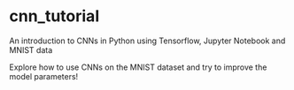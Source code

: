# cnn_tutorial
An introduction to CNNs in Python using Tensorflow, Jupyter Notebook and MNIST data

Explore how to use CNNs on the MNIST dataset and try to improve the model parameters!
